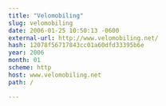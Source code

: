 ```yaml
---
title: "Velomobiling"
slug: velomobiling
date: 2006-01-25 10:50:13 -0600
external-url: http://www.velomobiling.net/
hash: 12078f56717843cc01a60dfd33395b6e
year: 2006
month: 01
scheme: http
host: www.velomobiling.net
path: /

---
```



